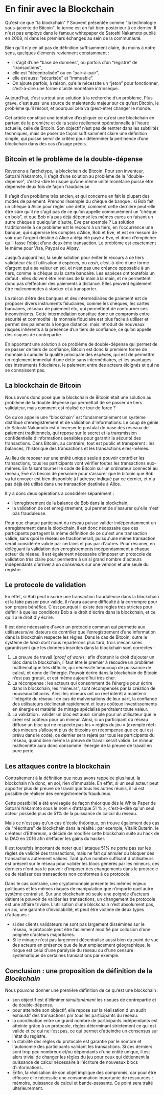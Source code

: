 # En finir avec la Blockchain

Qu'est-ce que “la blockchain” ? Souvent présentée comme "la technologie sous-jacente de Bitcoin", le terme est en fait bien postérieur à ce dernier. Il n'est pas employé dans le fameux whitepaper de Satoshi Nakamoto publié en 2008, ni dans les premiers échanges au sein de la communauté.  

Bien qu'il n'y en ait pas de définition suffisamment claire, du moins à notre sens, quelques éléments reviennent constamment : 
* il s’agit d’une “base de données”, ou parfois d’un “registre” de “transactions”, 
* elle est “décentralisée” ou en “pair-à-pair”, 
* elle est aussi “sécurisée” et “immuable”. 
* On ajoute parfois, à raison, qu’elle nécessite un “jeton” pour fonctionner, c’est-à-dire une forme d’unité monétaire intrinsèque. 

Aujourd’hui, c’est surtout une solution à la recherche d’un problème. Plus grave, c'est aussi une source de malentendu majeur sur ce qu’est Bitcoin, le problème qu’il résout, et pourquoi cela va (peut-être) changer le monde. 

Cet article constitue une tentative d’expliquer ce qu’est une blockchain en partant de la première et de la seule réellement opérationnelle à l’heure actuelle, celle de Bitcoin. Son objectif n’est pas de rentrer dans les subtilités techniques, mais de poser de façon suffisamment claire une définition simple, qui puisse servir de critère pour déterminer la pertinence d’une blockchain dans des cas d’usage précis. 

## Bitcoin et le problème de la double-dépense

Revenons à l’archétype, la blockchain de Bitcoin. Pour son inventeur, Satoshi Nakamoto, il s’agit d’une solution au problème de la "double-dépense", c’est-à-dire le risque qu’une même unité monétaire puisse être dépensée deux fois de façon frauduleuse. 

Il s’agit d’un problème très ancien, et qui concerne en fait la plupart des modes de paiement. Prenons l’exemple du chèque de banque : si Bob fait un chèque à Alice pour régler une dette, comment cette dernière peut-elle être sûre qu'il ne s'agit pas de ce qu’on appelle communément un “chèque en bois”, et que Bob n'a pas déjà dépensé les mêmes euros en faisant un autre chèque à quelqu’un d’autre, Eve par exemple ? La solution traditionnelle à ce problème est le recours à un tiers, en l'occurrence une banque, qui supervise les comptes d’Alice, Bob et Eve, et est en mesure de voir que l'argent destiné à Alice a déjà été payé à Eve, et donc d'empêcher qu’il fasse l’objet d’une deuxième transaction. Le problème est exactement le même pour Visa, Paypal ou Alipay. 

Jusqu’à aujourd’hui, la seule solution pour éviter le recours à ce tiers validateur était l’utilisation d’espèces, ou _cash_, c’est-à-dire d’une forme d’argent qui a sa valeur en soi, et n’est pas une créance opposable à un tiers, comme le chèque ou la carte bancaire. Les espèces ont toutefois un défaut : elles doivent être remises de la main à la main, et ne permettent donc pas d’effectuer des paiements à distance. Elles peuvent également être malcommodes à stocker et à transporter. 

La raison d’être des banques et des intermédiaires de paiement est de proposer divers instruments fiduciaires, comme les chèques, les cartes bancaires, réseaux de paiement etc, qui permettent de contourner ces inconvénients. Cette intermédiation constitue donc un compromis entre sécurité et commodité : la monnaie fiduciaire est plus facile à utiliser et permet des paiements à longue distance, mais introduit de nouveaux risques inhérents à la présence d’un tiers de confiance, ce qu’on appelle des risques de contrepartie.

En apportant une solution à ce problème de double-dépense qui permet de se passer de tiers de confiance, Bitcoin est donc la première forme de monnaie à cumuler la qualité principale des espèces, qui est de permettre un règlement immédiat d’une dette sans intermédiaires, et les avantages des instruments fiduciaires, le paiement entre des acteurs éloignés et qui ne se connaissent pas. 

## La blockchain de Bitcoin

Nous avons donc posé que la blockchain de Bitcoin était une solution au problème de la double dépense qui permettait de se passer de tiers validateur, mais comment est réalisé ce tour de force ? 

Ce qu’on appelle une “blockchain” est fondamentalement un système distribué d'enregistrement et de validation d'informations. Le coup de génie de Satoshi Nakamoto est d’inverser le postulat de base des réseaux de paiement traditionnels, qui repose sur le secret et la transmission confidentielle d’informations sensibles pour garantir la sécurité des transactions. Dans Bitcoin, au contraire, tout est public et transparent : les balances, l’historique des transactions et les transactions elles-mêmes. 

Au lieu de reposer sur une entité unique seule à pouvoir contrôler les transactions, tous les participants vont vérifier toutes les transactions eux-mêmes. En faisant tourner le code de Bitcoin sur un ordinateur connecté au réseau, Eve n’a besoin de personne pour s’assurer que le bitcoin que Bob va lui envoyer est bien disponible à l'adresse indiqué par ce dernier, et n'a pas déjà été utilisé dans une transaction destinée à Alice. 

Il y a donc deux opérations à considérer séparément : 
* l’enregistrement de la balance de Bob dans la blockchain,
* la validation de cet enregistrement, qui permet de s'assurer qu'elle n'est pas frauduleuse. 

Pour que chaque participant du réseau puisse valider indépendamment un enregistrement dans la blockchain, il est donc nécessaire que ces participants partagent la même définition de ce qu'est une transaction valide, sans quoi le réseau se fractionnerait, puisqu'une même transaction serait considérée valide par certains et pas par d'autres.
Pour résumer, en déléguant la validation des enregistrements indépendamment à chaque acteur du réseau, il est également nécessaire d'imposer un protocole de validation très claire pour permettre à un si grand nombre d'acteurs indépendants d'arriver à un _consensus_ sur une version et une seule du registre. 

## Le protocole de validation 

En effet, si Bob peut inscrire une transaction frauduleuse dans la blockchain et la faire passer pour valide, il n'aura aucune difficulté à la corrompre pour son propre bénéfice. C'est pourquoi il existe des règles très strictes pour définir à quelles conditions Bob a le droit d'écrire dans la blockchain, et ce qu'il a le droit d'y écrire. 

Il est donc nécessaire d'avoir un protocole commun qui permette aux utilisateurs/validateurs de contrôler que l’enregistrement d’une information dans la blockchain respecte les règles. Dans le cas de Bitcoin, outre le système de _hash_ dont nous reparlerons plus tard, trois mécanismes garantissent que les données inscrites dans la blockchain sont correctes : 
1. La preuve de travail (_proof of work_) : afin d’obtenir le droit d’ajouter un bloc dans la blockchain, il faut être le premier à résoudre un problème mathématique très difficile, qui nécessite beaucoup de puissance de calcul, et donc de l’énergie. Pouvoir écrire dans la blockchain de Bitcoin n’est pas gratuit, et est même aujourd’hui très cher. 
2. La récompense : les acteurs qui consomment de l’énergie pour écrire dans la blockchain, les “mineurs”, sont récompensés par la création de nouveaux bitcoins. Ainsi les mineurs ont un réel intérêt à maintenir l’intégrité du réseau : en cas de malversations de leur part, la confiance des utilisateurs déclinerait rapidement et leurs coûteux investissements en énergie et matériel de minage spécialisé perdraient toute valeur.
3. La validation : valider un bloc est aussi simple pour un utilisateur que le créer est coûteux pour un mineur. Ainsi, si un participant du réseau diffuse un bloc qui ne respecte pas les « règles du jeu » (exemple réel : des mineurs s’allouent plus de bitcoins en récompense que ce qui est prévu dans le code), ce dernier sera rejeté par tous les participants du réseau, quand bien même la preuve de travail serait valide. Le mineur malhonnête aura donc consommé l’énergie de la preuve de travail en pure perte.

## Les attaques contre la blockchain

Contrairement à la définition que nous avons rappelée plus haut, la blockchain n’a donc, en soi, rien d’immuable. En effet, si un seul acteur peut apporter plus de preuve de travail que tous les autres réunis, il lui est possible de réaliser des enregistrements frauduleux. 

Cette possibilité a été envisagée de façon théorique dès le White Paper de Satoshi Nakamoto sous le nom « d’attaque 51 % », c'est-à-dire qu'un seul acteur possède plus de 51% de la puissance de calcul du réseau. 

Mais ce n'est pas qu'un cas d'école théorique, on trouve également des cas de "réécriture" de blockchain dans la réalité : par exemple, Vitalik Buterin, le créateur d’Ethereum, a décidé de modifier cette blockchain suite au hack de la DAO en 2016 afin d’effacer les gains du hacker. 

Il est toutefois important de noter que l'attaque 51% ne porte pas sur les règles de validité des transactions, mais ne fait qu'annuler ou bloquer des transactions autrement valides. Tant qu'un nombre suffisant d'utilisateurs est présent sur le réseau pour valider les blocs générés par les mineurs, ces derniers n'ont pas le pouvoir d'imposer des changements dans le protocole ou de réaliser des transactions non conformes à ce protocole.

Dans le cas contraire, une cryptomonnaie présente les mêmes enjeux politiques et les mêmes risques de manipulation que n'importe quel autre système centralisé. Sur une blockchain où seule une poignée d'acteurs détient le pouvoir de valider les transactions, un changement de protocole est une affaire triviale. L’utilisation d’une blockchain n’est absolument pas, _en soi_, une garantie d’inviolabilité, et peut être victime de deux types d'attaques :
* si des clients validateurs ne sont pas largement disséminés sur le réseau, le protocole peut être facilement modifié par collusion d'une poignée d'acteurs majoritaires. 
* Si le minage n'est pas largement décentralisé aussi bien du point de vue des acteurs en présence que de leur emplacement géographique, le risque est celui d'une paralysie du réseau ou d'une censure systématique de certaines transactions par exemple.  

## Conclusion : une proposition de définition de la _Blockchain_

Nous pouvons donner une première définition de ce qu'est une blockchain :
* son objectif est d'éliminer _simultanément_ les risques de contrepartie et de double-dépense.
* pour atteindre son objectif, elle repose sur la réalisation d'un audit exhaustif des transactions par tous les participants du réseau.
* la coordination entre un grand nombre de participants indépendants est atteinte grâce à un protocole, règles déterminant strictement ce qui est valide et ce qui ne l'est pas, ce qui permet d'atteindre un consensus sur l'état du registre.
* la stabilité des règles du protocole est garantie par le nombre et l'autonomie des participants validant les transactions. Si ces derniers sont trop peu nombreux et/ou dépendants d'une entité unique, il est alors trivial de changer les règles du jeu pour ceux qui détiennent la puissance de calcul nécessaire à l'écriture de nouveaux blocs d'informations.
* Enfin, la réalisation de son objet implique des compromis, car pour être efficace elle nécessite une consommation importante de ressources : mémoire, puissance de calcul et bande-passante. Ce point sera traité ultérieurement. 
